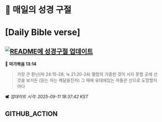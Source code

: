 # 🙏 매일의 성경 구절
# [Daily Bible verse]
## [![README에 성경구절 업데이트](https://github.com/DONGSUKA/first_test/actions/workflows/update-readme-bible.yml/badge.svg)](https://github.com/DONGSUKA/first_test/actions/workflows/update-readme-bible.yml)
<!-- START_BIBLE_VERSE -->
📖 **마가복음 13:14**
> 가장 큰 환난(마 24:15-28; 눅 21:20-24) 멸망의 가증한 것이 서지 못할 곳에 선 것을 보거든 (읽는 자는 깨달을진저) 그 때에 유대에있는 자들은 산으로 도망할지어다

🕊️ _업데이트 시각: 2025-09-11 18:37:42 KST_
  <!-- END_BIBLE_VERSE -->
## GITHUB_ACTION
